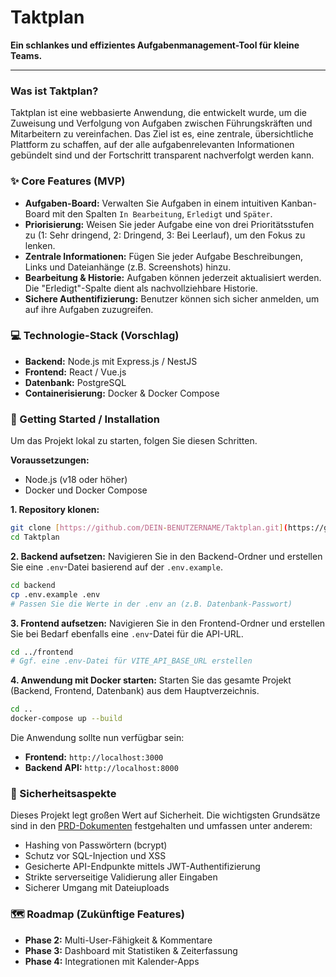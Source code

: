 # Taktplan

**Ein schlankes und effizientes Aufgabenmanagement-Tool für kleine Teams.**

---

### Was ist Taktplan?

Taktplan ist eine webbasierte Anwendung, die entwickelt wurde, um die Zuweisung und Verfolgung von Aufgaben zwischen Führungskräften und Mitarbeitern zu vereinfachen. Das Ziel ist es, eine zentrale, übersichtliche Plattform zu schaffen, auf der alle aufgabenrelevanten Informationen gebündelt sind und der Fortschritt transparent nachverfolgt werden kann.

### ✨ Core Features (MVP)

* **Aufgaben-Board:** Verwalten Sie Aufgaben in einem intuitiven Kanban-Board mit den Spalten `In Bearbeitung`, `Erledigt` und `Später`.
* **Priorisierung:** Weisen Sie jeder Aufgabe eine von drei Prioritätsstufen zu (1: Sehr dringend, 2: Dringend, 3: Bei Leerlauf), um den Fokus zu lenken.
* **Zentrale Informationen:** Fügen Sie jeder Aufgabe Beschreibungen, Links und Dateianhänge (z.B. Screenshots) hinzu.
* **Bearbeitung & Historie:** Aufgaben können jederzeit aktualisiert werden. Die "Erledigt"-Spalte dient als nachvollziehbare Historie.
* **Sichere Authentifizierung:** Benutzer können sich sicher anmelden, um auf ihre Aufgaben zuzugreifen.

### 💻 Technologie-Stack (Vorschlag)

* **Backend:** Node.js mit Express.js / NestJS
* **Frontend:** React / Vue.js
* **Datenbank:** PostgreSQL
* **Containerisierung:** Docker & Docker Compose

### 🚀 Getting Started / Installation

Um das Projekt lokal zu starten, folgen Sie diesen Schritten.

**Voraussetzungen:**
* Node.js (v18 oder höher)
* Docker und Docker Compose

**1. Repository klonen:**
```bash
git clone [https://github.com/DEIN-BENUTZERNAME/Taktplan.git](https://github.com/DEIN-BENUTZERNAME/Taktplan.git)
cd Taktplan
```

**2. Backend aufsetzen:**
Navigieren Sie in den Backend-Ordner und erstellen Sie eine `.env`-Datei basierend auf der `.env.example`.
```bash
cd backend
cp .env.example .env
# Passen Sie die Werte in der .env an (z.B. Datenbank-Passwort)
```

**3. Frontend aufsetzen:**
Navigieren Sie in den Frontend-Ordner und erstellen Sie bei Bedarf ebenfalls eine `.env`-Datei für die API-URL.
```bash
cd ../frontend
# Ggf. eine .env-Datei für VITE_API_BASE_URL erstellen
```

**4. Anwendung mit Docker starten:**
Starten Sie das gesamte Projekt (Backend, Frontend, Datenbank) aus dem Hauptverzeichnis.
```bash
cd ..
docker-compose up --build
```

Die Anwendung sollte nun verfügbar sein:
* **Frontend:** `http://localhost:3000`
* **Backend API:** `http://localhost:8000`

### 🔐 Sicherheitsaspekte

Dieses Projekt legt großen Wert auf Sicherheit. Die wichtigsten Grundsätze sind in den [PRD-Dokumenten](LINK-ZUM-PRD) festgehalten und umfassen unter anderem:
* Hashing von Passwörtern (bcrypt)
* Schutz vor SQL-Injection und XSS
* Gesicherte API-Endpunkte mittels JWT-Authentifizierung
* Strikte serverseitige Validierung aller Eingaben
* Sicherer Umgang mit Dateiuploads

### 🗺️ Roadmap (Zukünftige Features)

* **Phase 2:** Multi-User-Fähigkeit & Kommentare
* **Phase 3:** Dashboard mit Statistiken & Zeiterfassung
* **Phase 4:** Integrationen mit Kalender-Apps
